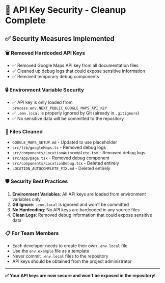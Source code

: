 # 🔐 API Key Security - Cleanup Complete

## ✅ **Security Measures Implemented**

### 🗑️ **Removed Hardcoded API Keys**
- ✅ Removed Google Maps API key from all documentation files
- ✅ Cleaned up debug logs that could expose sensitive information
- ✅ Removed temporary debug components

### 🔒 **Environment Variable Security**
- ✅ API key is only loaded from `process.env.NEXT_PUBLIC_GOOGLE_MAPS_API_KEY`
- ✅ `.env.local` is properly ignored by Git (already in `.gitignore`)
- ✅ No sensitive data will be committed to the repository

### 📁 **Files Cleaned**
- `GOOGLE_MAPS_SETUP.md` - Updated to use placeholder
- `src/lib/googleMaps.ts` - Removed debug logs
- `src/components/LocationAutocomplete.tsx` - Removed debug logs
- `src/app/page.tsx` - Removed debug component
- `src/components/LocationDebug.tsx` - Deleted entirely
- `LOCATION_AUTOCOMPLETE_FIX.md` - Deleted entirely

### 🛡️ **Security Best Practices**
1. **Environment Variables**: All API keys are loaded from environment variables only
2. **Git Ignore**: `.env.local` is ignored and won't be committed
3. **No Hardcoding**: No API keys are hardcoded in any source files
4. **Clean Logs**: Removed debug information that could expose sensitive data

### 📋 **For Team Members**
- Each developer needs to create their own `.env.local` file
- Use the `env.example` file as a template
- Never commit `.env.local` files to the repository
- API keys should be obtained from the project administrator

---

**✅ Your API keys are now secure and won't be exposed in the repository!**
